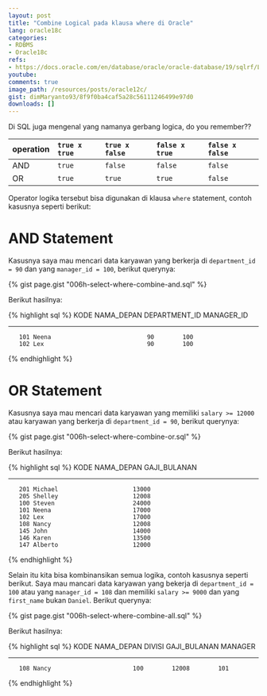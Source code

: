 ```yaml
---
layout: post
title: "Combine Logical pada klausa where di Oracle"
lang: oracle18c
categories:
- RDBMS
- Oracle18c
refs: 
- https://docs.oracle.com/en/database/oracle/oracle-database/19/sqlrf/Logical-Conditions.html#GUID-C5E48AF2-3FF9-401D-A104-CDB5FC19E65F
youtube: 
comments: true
image_path: /resources/posts/oracle12c/
gist: dimMaryanto93/8f9f0ba4caf5a28c56111246499e97d0
downloads: []
---
```


Di SQL juga mengenal yang namanya gerbang logica, do you remember??

| operation | `true x true` | `true x false`    | `false x true`    | `false x false`   |
| :---      | :---          | :---              | :---              | :---              |
| AND       | `true`        | `false`           | `false`           | `false`           |
| OR        | `true`        | `true`            | `true`            | `false`           |


Operator logika tersebut bisa digunakan di klausa `where` statement, contoh kasusnya seperti berikut:

# AND Statement

Kasusnya saya mau mencari data karyawan yang berkerja di `department_id = 90` dan yang `manager_id = 100`, berikut querynya:

{% gist page.gist "006h-select-where-combine-and.sql" %}

Berikut hasilnya:

{% highlight sql %}
      KODE NAMA_DEPAN           DEPARTMENT_ID MANAGER_ID
---------- -------------------- ------------- ----------
       101 Neena                           90        100
       102 Lex                             90        100
{% endhighlight %}

# OR Statement

Kasusnya saya mau mencari data karyawan yang memiliki `salary >= 12000` atau karyawan yang berkerja di `department_id = 90`, berikut querynya:

{% gist page.gist "006h-select-where-combine-or.sql" %}

Berikut hasilnya:

{% highlight sql %}
      KODE NAMA_DEPAN           GAJI_BULANAN
---------- -------------------- ------------
       201 Michael                     13000
       205 Shelley                     12008
       100 Steven                      24000
       101 Neena                       17000
       102 Lex                         17000
       108 Nancy                       12008
       145 John                        14000
       146 Karen                       13500
       147 Alberto                     12000
{% endhighlight %}


Selain itu kita bisa kombinansikan semua logika, contoh kasusnya seperti berikut. Saya mau mancari data karyawan yang bekerja di `department_id = 100` atau yang `manager_id = 108` dan memiliki `salary >= 9000` dan yang `first_name` bukan `Daniel`. Berikut querynya:

{% gist page.gist "006h-select-where-combine-all.sql" %}

Berikut hasilnya:

{% highlight sql %}
      KODE NAMA_DEPAN               DIVISI GAJI_BULANAN    MANAGER
---------- -------------------- ---------- ------------ ----------
       108 Nancy                       100        12008        101
{% endhighlight %}
